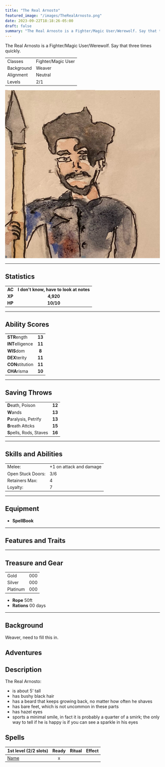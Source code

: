 ```yaml
---
title: "The Real Arnosto"
featured_image: "/images/TheRealArnosto.png"
date: 2023-09-22T18:18:26-05:00
draft: false
summary: "The Real Arnosto is a Fighter/Magic User/Werewolf. Say that three times quickly.  He sports a minimal smile, in fact it is probably a quarter of a smirk; the only way to tell if he is happy is if you can see a sparkle in his eyes…"
---
```


The Real Arnosto is a Fighter/Magic User/Werewolf. Say that three
times quickly.

|          |                  |
|----------|------------------|
|Classes   |Fighter/Magic User|
|Background|Weaver            |
|Alignment |Neutral           |
|Levels    |2/1               |

![The Real Arnosto](/images/TheRealArnosto.png)

---

## Statistics

|             |           |
| :---------- | :-------: |
| **AC**      | **I don't know, have to look at notes**    |
| **XP**      | **4,920** |
| **HP**      | **10/10** |

---

## Ability Scores

|                   |        |
| :---------------- | :----: |
| **STR**ength      | **13** |
| **INT**elligence  | **11** |
| **WIS**dom        | **8**  |
| **DEX**terity     | **11** |
| **CON**stitution  | **11** |
| **CHA**risma      | **10** |

---

## Saving Throws

|                          |          |
| :----------------------- | :------: |
| **D**eath, Poison        |  **12**  |
| **W**ands                |  **13**  |
| **P**aralysis, Petrify   |  **13**  |
| **B**reath Attcks        |  **15**  |
| **S**pells, Rods, Staves |  **16**  |

---

## Skills and Abilities

|                    |                          |
| ------------------ | ------------------------ |
| Melee:             | +1 on attack and damage  |
| Open Stuck Doors:  | 3/6                      |
| Retainers Max:     | 4                        |
| Loyalty:           | 7                        |


---

## Equipment

- **SpellBook**

---

## Features and Traits


---

## Treasure and Gear

|          |        |
| :------- | :----: |
| Gold     |   000  |
| Silver   |   000  |
| Platinum |   000  |

- **Rope** 50ft
- **Rations** 00 days

---


## Background

Weaver, need to fill this in.

## Adventures


## Description

The Real Arnosto:

 - is about 5' tall
 - has bushy black hair
 - has a beard that keeps growing back, no matter how often he shaves
 - has bare feet, which is not uncommon in these parts
 - has hazel eyes
 - sports a minimal smile, in fact it is probably a quarter of a smirk; the only way to tell if he is happy is if you can see a sparkle in his eyes

## Spells

| 1st level (2/2 slots)                            | Ready | Ritual | Effect                                                                                    |
| ------------------------------------------------ | :---: | :----: | :---------------------------------------------------------------------------------------: |
| [Name](https://link.to.necrotic.gnome.srd/)      |   x   |        |                                                                                           |


